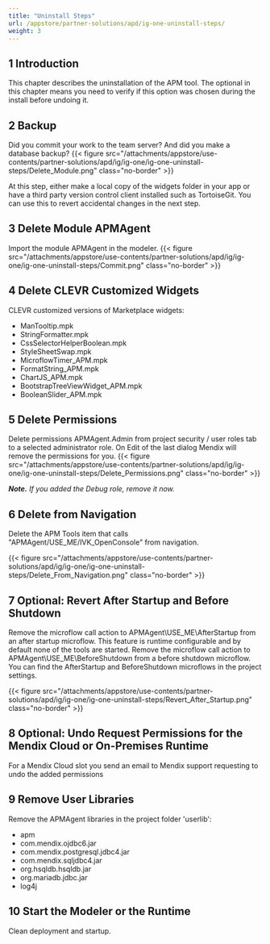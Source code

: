 ```yaml
---
title: "Uninstall Steps"
url: /appstore/partner-solutions/apd/ig-one-uninstall-steps/
weight: 3
---
```


## 1 Introduction

This chapter describes the uninstallation of the APM tool. The optional in this chapter means you need to verify if this option was chosen during the install before undoing it.

## 2 Backup

Did you commit your work to the team server? And did you make a database backup?
{{< figure src="/attachments/appstore/use-contents/partner-solutions/apd/ig/ig-one/ig-one-uninstall-steps/Delete_Module.png" class="no-border" >}}

At this step, either make a local copy of the widgets folder in your app or have a third party version control client installed such as TortoiseGit. You can use this to revert accidental changes in the next step.

## 3 Delete Module APMAgent

Import the module APMAgent in the modeler.
{{< figure src="/attachments/appstore/use-contents/partner-solutions/apd/ig/ig-one/ig-one-uninstall-steps/Commit.png" class="no-border" >}}

## 4 Delete CLEVR Customized Widgets

CLEVR customized versions of Marketplace widgets:

* ManTooltip.mpk
* StringFormatter.mpk
* CssSelectorHelperBoolean.mpk
* StyleSheetSwap.mpk
* MicroflowTimer_APM.mpk
* FormatString_APM.mpk
* ChartJS_APM.mpk
* BootstrapTreeViewWidget_APM.mpk
* BooleanSlider_APM.mpk

## 5 Delete Permissions

Delete permissions APMAgent.Admin from project security / user roles tab to a selected administrator role. On Edit of the last dialog Mendix will remove the permissions for you.
{{< figure src="/attachments/appstore/use-contents/partner-solutions/apd/ig/ig-one/ig-one-uninstall-steps/Delete_Permissions.png" class="no-border" >}}

***Note.*** *If you added the Debug role, remove it now.*

## 6 Delete from Navigation

Delete the APM Tools item that calls "APMAgent/USE_ME/IVK_OpenConsole" from navigation.

{{< figure src="/attachments/appstore/use-contents/partner-solutions/apd/ig/ig-one/ig-one-uninstall-steps/Delete_From_Navigation.png" class="no-border" >}}

## 7 Optional: Revert After Startup and Before Shutdown

Remove the microflow call action to APMAgent\USE_ME\AfterStartup from an after startup microflow. This feature is runtime configurable and by default none of the tools are started.
Remove the microflow call action to APMAgent\USE_ME\BeforeShutdown from a before shutdown microflow.
You can find the AfterStartup and BeforeShutdown microflows in the project settings.

{{< figure src="/attachments/appstore/use-contents/partner-solutions/apd/ig/ig-one/ig-one-uninstall-steps/Revert_After_Startup.png" class="no-border" >}}

## 8 Optional: Undo Request Permissions for the Mendix Cloud or On-Premises Runtime

For a Mendix Cloud slot you send an email to Mendix support requesting to undo the added permissions

## 9 Remove User Libraries

Remove the APMAgent libraries in the project folder 'userlib':

* apm
* com.mendix.ojdbc6.jar
* com.mendix.postgresql.jdbc4.jar
* com.mendix.sqljdbc4.jar
* org.hsqldb.hsqldb.jar
* org.mariadb.jdbc.jar
* log4j

## 10 Start the Modeler or the Runtime

Clean deployment and startup.
